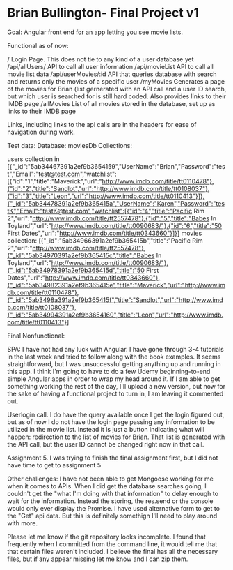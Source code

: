 # Brian Bullington- Final Project v1

Goal: Angular front end for an app letting you see movie lists.

Functional as of now:

/               Login Page. This does not tie to any kind of a user database yet
/api/allUsers/   API to call all user information
/api/movieList  API to call all movie list data
/api/userMovies/:id  API that queries database with search and returns only the movies of a specific user
/myMovies       Generates a page of the movies for Brian (list gernerated with an API call and a user ID search, but which user is searched for is still hard coded. Also provides links to their IMDB page
/allMovies      List of all movies stored in the database, set up as links to their IMDB page

Links, including links to the api calls are in the headers for ease of navigation during work.


Test data:
Database: moviesDb
Collections:

users collection in [{"_id":"5ab34467391a2ef9b3654159","UserName":"Brian","Password":"test","Email":"test@test.com","watchlist":[{"id":"1","title":"Maverick","url":"http://www.imdb.com/title/tt0110478"},{"id":"2","title":"Sandlot","url":"http://www.imdb.com/title/tt0108037"},{"id":"3","title":"Leon","url":"http://www.imdb.com/title/tt0110413"}]},{"_id":"5ab34478391a2ef9b365415a","UserName":"Karen","Password":"testK","Email":"testK@test.com","watchlist":[{"id":"4","title":"Pacific Rim 2","url":"http://www.imdb.com/title/tt2557478"},{"id":"5","title":"Babes In Toyland","url":"http://www.imdb.com/title/tt0090683/"},{"id":"6","title":"50 First Dates","url":"http://www.imdb.com/title/tt0343660"}]}]
movies collection: [{"_id":"5ab34966391a2ef9b365415b","title":"Pacific Rim 2","url":"http://www.imdb.com/title/tt2557478"},{"_id":"5ab34970391a2ef9b365415c","title":"Babes In Toyland","url":"http://www.imdb.com/title/tt0090683/"},{"_id":"5ab34978391a2ef9b365415d","title":"50 First Dates","url":"http://www.imdb.com/title/tt0343660"},{"_id":"5ab34982391a2ef9b365415e","title":"Maverick","url":"http://www.imdb.com/title/tt0110478"},{"_id":"5ab3498a391a2ef9b365415f","title":"Sandlot","url":"http://www.imdb.com/title/tt0108037"},{"_id":"5ab34994391a2ef9b3654160","title":"Leon","url":"http://www.imdb.com/title/tt0110413"}]





Final 
Nonfunctional:

SPA: I have not had any luck with Angular. I have gone through 3-4 tutorials in the last week and tried to follow along with the book examples. It seems straightforward, but I was unsuccessful getting anything up and running in this app. I think I'm going to have to do a few Udemy beginning-to-end simple Angular apps in order to wrap my head around it.
If I am able to get something working the rest of the day, I'll upload a new version, but now for the sake of having a functional project to turn in, I am leaving it commented out.

Userlogin call. I do have the query available once I get the login figured out, but as of now I do not have the login page passing any information to be utilized in the movie list. Instead it is just a button indicating what will happen: redirection to the list of movies for Brian. That list is generated with the API call, but the user ID cannot be changed right now in that call.

Assignment 5. I was trying to finish the final assignment first, but I did not have time to get to assignment 5





Other challenges:
I have not been able to get Mongoose working for me when it comes to APIs. When I did get the database searches going, I couldn't get the "what I'm doing with that information" to delay enough to wait for the information. Instead the storing, the res.send or the console would only ever display the Promise. I have used alternative form to get to the "Get" api data. But this is definitely somethign I'll need to play around with more.

Please let me know if the git repository looks incomplete. I found that frequently when I committed from the command line, it would tell me that that certain files weren't included. I believe the final has all the necessary files, but if any appear missing let me know and I can zip them.
 

